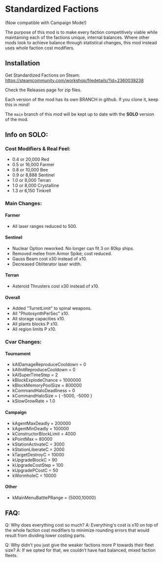 # Standardized Factions

(Now compatible with Campaign Mode!)

The purpose of this mod is to make every faction competitively viable while maintaining each of the factions unique, internal balances. Where other mods look to achieve balance through statistical changes, this mod instead uses whole faction cost modifiers.

## Installation

Get Standardized Factions on Steam:
https://steamcommunity.com/workshop/filedetails/?id=2360039238

Check the Releases page for zip files.

Each version of the mod has its own BRANCH in github. If you clone it, keep this in mind!

The `main` branch of this mod will be kept up to date with the **SOLO** version of the mod.

## Info on SOLO:

### Cost Modifiers & Real Feel:
- 0.4 or 20,000 Red
- 0.5 or 16,000 Farmer
- 0.8 or 10,000 Bee
- 0.9 or 8,888 Sentinel
- 1.0 or 8,000 Terran
- 1.0 or 8,000 Crystalline
- 1.3 or 6,150 Tinkrell

### Main Changes:

#### Farmer
- All laser ranges reduced to 500.

#### Sentinel
- Nuclear Option reworked. No longer can fit 3 on 80kp ships.
- Removed melee from Armor Spike; cost reduced.
- Gauss Beam cost x30 instead of x10.
- Decreased Obliterator laser width.

#### Terran
- Asteroid Thrusters cost x30 instead of x10.

#### Overall
- Added "TurretLimit" to spinal weapons.
- All "PhotosynthPerSec" x10.
- All storage capacities x10.
- All plants blocks P x10.
- All region limits P x10.

### Cvar Changes:

#### Tournament
- kAIDamageReproduceCooldown = 0
- kAIInitReproduceCooldown = 0
- kAISuperTimeStep = 2
- kBlockExplodeChance = 1000000
- kBlockMemoryPoolSize = 800000
- kCommandHaloDeadliness = 0
- kCommandHaloSize = { -5000, -5000 }
- kSlowGrowRate = 1.0

#### Campaign
- kAgentMaxDeadly = 200000
- kAgentMinDeadly = 100000
- kConstructorBlockLimit = 4000
- kPointMax = 80000
- kStationActivateC = 3000
- kStationLiberateC = 2000
- kTargetDestroyC = 10000
- kUpgradeBlockC = 90
- kUpgradeCostStep = 100
- kUpgradePCostC = 50
- kWormholeC = 10000

#### Other
- kMainMenuBattlePRange = {5000,10000}

## FAQ:

Q: Why does everything cost so much?
A: Everything's cost is x10 on top of the whole faction cost modifiers to minimize rounding errors that would result from dividing lower costing parts.

Q: Why didn't you just give the weaker factions more P towards their fleet size?
A: If we opted for that, we couldn’t have had balanced, mixed faction fleets.
